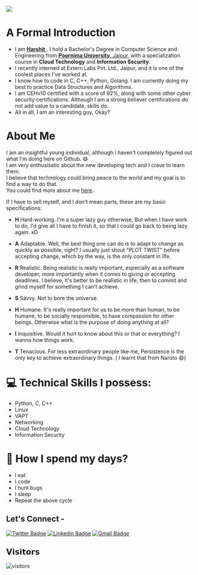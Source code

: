 ![](https://github.com/cseharshit/cseharshit/blob/master/harshit_jain.gif)


# A Formal Introduction &nbsp;
- I am <a href = "https://cseharshit.github.io"> **Harshit** </a>. I hold a Bachelor's Degree in Computer Science and Engineering from <a href="https://www.poornima.edu.in/"> <b>Poornima University</b>, Jaipur</a>. with a specialization course in **Cloud Technology** and **Information Security**.&nbsp;
- I recently interned at Extern Labs Pvt. Ltd., Jaipur, and it is one of the coolest places I've worked at.
- I know how to code in C, C++, Python, Golang. I am currently doing my best to practice Data Structures and Algorithms.
- I am CEHv10 certified with a score of 92%, along with some other cyber security certifications. Although I am a strong believer certifications do not add value to a candidate, skills do.
- All in all, I am an interesting guy, Okay?

# About Me

I am an insightful young individual, although I haven't completely figured out what I'm doing here on Github. 😄<br>
I am very enthusisatic about the new developing tech and I crave to learn them.<br>
I believe that technology could bring peace to the world and my goal is to find a way to do that.<br> 
You could find more about me <a href=https://cseharshitjain.me/>here</a>..

If I have to sell myself, and I don't mean parts, these are my basic specifications:

- **H** Hard-working. I'm a super lazy guy otherwise, But when I have work to do, I'd give all I have to finish it, so that  I could go back to being lazy again. xD

- **A** Adaptable. Well, the best thing one can do is to adapt to change as quickly as possible, right? I usually just shout "PLOT TWIST" before accepting change, which by the way, is the only constant in life. 

- **R** Realistic. Being realistic is really important, especially as a software developer, more importantly when it comes to giving or accepting deadlines. I believe, it's better to be realistic in life, then to commit and grind myself for something I can't achieve.

- **S** Savvy. Not to bore the universe.

- **H** Humane. It's really important for us to be more than human, to be humane, to be socially responsible, to have compassion for other beings. Otherwise what is the purpose of doing anything at all?

- **I** Inquisitive. Would it hurt to know about this or that or everything? I wanna how things work.

- **T** Tenacious. For less extraordinary people like me, Persistence is the only key to achieve extraordinary things. ( I learnt that from Naruto 😄) 


# 💻 Technical Skills I possess:
- Python, C, C++
- Linux
- VAPT
- Networking
- Cloud Technology
- Information Security


# 🧐 How I spend my days?
- I eat
- I code
- I hunt bugs
- I sleep
- Repeat the above cycle


## Let's Connect -

[![Twitter Badge](https://img.shields.io/badge/-@dis_is_harshit-1ca0f1?style=flat-square&labelColor=1ca0f1&logo=twitter&logoColor=white&link=https://twitter.com/dis_is_harshit)](https://twitter.com/dis_is_harshit) [![Linkedin Badge](https://img.shields.io/badge/-cseharshit-blue?style=flat-square&logo=Linkedin&logoColor=white&link=https://www.linkedin.com/in/cseharshit/)](https://www.linkedin.com/in/cseharshitjain/) 
[![Gmail Badge](https://img.shields.io/badge/-cse.harshitj@gmail.com-c14438?style=flat-square&logo=Gmail&logoColor=white&link=mailto:cse.harshitj@gmail.com)](mailto:cse.harshitj@gmail.com)

## 𝗩𝗶𝘀𝗶𝘁𝗼𝗿𝘀

![visitors](https://komarev.com/ghpvc/?username=cseharshit)
<br><br>

<!-- ⭐ From [Harshit Jain](https://github.com/cseharshit) -->
